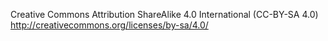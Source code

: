 Creative Commons Attribution ShareAlike 4.0 International (CC-BY-SA 4.0)
http://creativecommons.org/licenses/by-sa/4.0/
